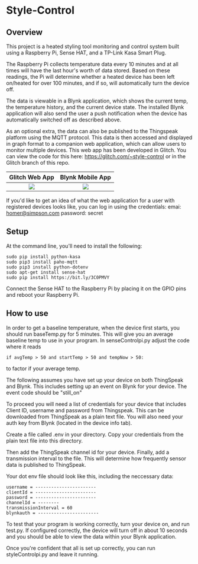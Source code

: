 # Style-Control
<h2>Overview</h2>

This project is a heated styling tool monitoring and control system built using a Raspberry Pi, Sense HAT, and a TP-Link Kasa Smart Plug.

The Raspberry Pi collects temperature data every 10 minutes and at all times will have the last hour's worth of data stored. Based on these readings, the Pi will determine whether a heated device has been left on/heated for over 100 minutes, and if so, will automatically turn the device off.

The data is viewable in a Blynk application, which shows the current temp, the temperature history, and the current device state. The installed Blynk application will also send the user a push notification when the device has automatically switched off as described above.

As an optional extra, the data can also be published to the Thingspeak platform using the MQTT protocol. This data is then accessed and displayed in graph format to a companion web application, which can allow users to monitor multiple devices. This web app has been developed in Glitch. You can view the code for this here: https://glitch.com/~style-control or in the Glitch branch of this repo.

Glitch Web App          |  Blynk Mobile App
:-------------------------:|:-------------------------:
![](https://user-images.githubusercontent.com/95751749/207833988-5e99a662-ae00-43e1-b25a-cc633b5c9518.PNG)  |  ![](https://user-images.githubusercontent.com/95751749/207882467-3931b25c-03fb-4a56-8e5a-95e71dcaf66c.JPG)

If you'd like to get an idea of what the web application for a user with registered devices looks like, you can log in using the credentials:
emai: homer@simpson.com
password: secret

<h2>Setup</h2>

At the command line, you'll need to install the following:
```
sudo pip install python-kasa
sudo pip3 install paho-mqtt
sudo pip3 install python-dotenv
sudo apt-get install sense-hat
sudo pip install https://bit.ly/3C0PMVY
```
Connect the Sense HAT to the Raspberry Pi by placing it on the GPIO pins and reboot your Raspberry Pi.

<h2>How to use</h2>

In order to get a baseline temperature, when the device first starts, you should run baseTemp.py for 5 minutes. This will give you an average baseline temp to use in your program. In senseControlpi.py adjust the code where it reads 
```
if avgTemp > 50 and startTemp > 50 and tempNow > 50:
```
to factor if your average temp.

The following assumes you have set up your device on both ThingSpeak and Blynk. This includes setting up an event on Blynk for your device. The event code should be "still_on"

To proceed you will need a list of credentials for your device that includes Client ID, username and password from Thingspeak. This can be downloaded from ThingSpeak as a plain text file. You will also need your auth key from Blynk (located in the device info tab).

Create a file called .env in your directory. Copy your credentials from the plain text file into this directory.

Then add the ThingSpeak channel id for your device. Finally, add a transmission interval to the file. This will determine how frequently sensor data is published to ThingSpeak.

Your dot env file should look like this, including the neccessary data:
```
username = -----------------------
clientId = -----------------------
password = -----------------------
channelId = --------
transmissionInterval = 60
blynkauth = -----------------------
```
To test that your program is working correctly, turn your device on, and run test.py. If configured correctly, the device will turn off in about 10 seconds and you should be able to view the data within your Blynk application.

Once you're confident that all is set up correctly, you can run styleControlpi.py and leave it running.








